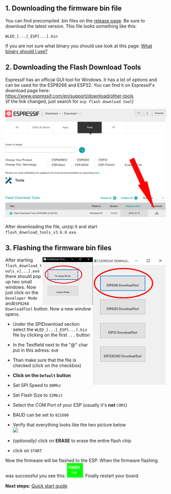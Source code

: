 ## 1. Downloading the firmware bin file
You can find precompiled .bin files on the <a href="../releases">release page</a>. Be sure to download the latest version. This file looks something like this:

`WLED_[...]_ESP[...].bin`

If you are not sure what binary you should use look at this page:
[What binary should I use?](https://github.com/Aircoookie/WLED/wiki/Install-WLED-binary#what-binary-should-i-use)

## 2. Downloading the Flash Download Tools
Espressif has an official GUI tool for Windows.
It has a lot of options and can be used for the ESP8266 and ESP32.
You can find it on Espressif's download page here: https://www.espressif.com/en/support/download/other-tools<br>(if the link changed, just search for `esp flash download tool`)

<img src="https://github.com/WoodyLetsCode/ESP-RGB-Controller/raw/master/images/ESP%20Flash%20Download%20Tools.png">

After downloading the file, unzip it and start `flash_download_tools_v3.6.8.exe`.

## 3. Flashing the firmware bin files
<img src="https://github.com/WoodyLetsCode/ESP-RGB-Controller/raw/master/images/ESP8266%20DownloadTool.png" height="400px" align="right"><img src="https://github.com/WoodyLetsCode/ESP-RGB-Controller/raw/master/images/ESP-RGB-DownloadTool_Dev.png" height="150px" align="right">After starting `flash_download_tools_v[...].exe` there should pop up two small windows. Now just click on the `Developer Mode` and`ESP8266 DownloadTool` button.
Now a new window opens. 
- Under the SPIDownload section select the `WLED_[...]_ESP[...].bin` file by clicking on the first `...` button
- In the Textfield next to the "@" char put in this adress: `0x0`
- Than make sure that the file is checked (click on the checkbox)
- **Click on the `Default` button**
- Set SPI Speed to `80Mhz`
- Set Flash Size to `32Mbit`
- Select the COM Port of your ESP (usually it's **not** `COM1`)
- BAUD can be set to `921600`
- Verify that everything looks like the two picture below
<br><img src="https://i.ibb.co/1qk16XL/esptool.png" width="33%">

- _(optionally)_ click on **ERASE** to erase the entire flash chip
- click on `START`

Now the firmware will be flashed to the ESP. When the firmware flashing was successful you see this: <img src="https://github.com/WoodyLetsCode/ESP-RGB-Controller/raw/master/images/ESP8266%20DownloadTool_finish.png" width="50px">. Finally restart your board.

**Next steps:** [Quick start guide](https://github.com/Aircoookie/WLED/wiki#quick-start-guide)